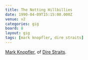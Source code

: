 ```yaml
---
title: The Notting Hillbillies
date: 1990-04-09T15:15:00.000Z
venue: v2
categories: gig
board: 8
layout: gig
tags: [mark knopfler, dire straits]
---
```

<a href="/wiki/mark+knopfler">Mark Knopfler</a>, of <a href="/wiki/dire+straits">Dire Straits</a>.